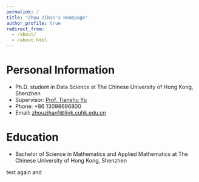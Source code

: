 ```yaml
---
permalink: /
title: "Zhou Zihan's Homepage"
author_profile: true
redirect_from: 
  - /about/
  - /about.html
---
```

# Personal Information

- Ph.D. student in Data Science at The Chinese University of Hong Kong, Shenzhen
- Supervisor: [Prof. Tianshu Yu](https://mypage.cuhk.edu.cn/academics/yutianshu/)
- Phone: +86 13098696800
- Email: [zhouzihan1@link.cuhk.edu.cn](zhouzihan1@link.cuhk.edu.cn)

# Education

- Bachelor of Science in Mathematics and Applied Mathematics at The Chinese University of Hong Kong, Shenzhen

test again and

